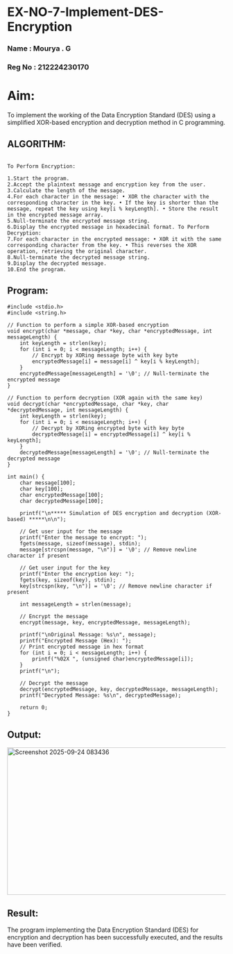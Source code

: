 # EX-NO-7-Implement-DES-Encryption
### Name : Mourya . G
### Reg No : 212224230170

# Aim:
To implement the working of the Data Encryption Standard (DES) using a simplified XOR-based encryption and decryption method in C programming.

## ALGORITHM:
~~~

To Perform Encryption:

1.Start the program.
2.Accept the plaintext message and encryption key from the user.
3.Calculate the length of the message.
4.For each character in the message: • XOR the character with the corresponding character in the key. • If the key is shorter than the message, repeat the key using key[i % keyLength]. • Store the result in the encrypted message array.
5.Null-terminate the encrypted message string.
6.Display the encrypted message in hexadecimal format. To Perform Decryption:
7.For each character in the encrypted message: • XOR it with the same corresponding character from the key. • This reverses the XOR operation, retrieving the original character.
8.Null-terminate the decrypted message string.
9.Display the decrypted message.
10.End the program.
~~~
## Program:
~~~
#include <stdio.h>
#include <string.h>

// Function to perform a simple XOR-based encryption
void encrypt(char *message, char *key, char *encryptedMessage, int messageLength) {
    int keyLength = strlen(key);
    for (int i = 0; i < messageLength; i++) {
        // Encrypt by XORing message byte with key byte
        encryptedMessage[i] = message[i] ^ key[i % keyLength];
    }
    encryptedMessage[messageLength] = '\0'; // Null-terminate the encrypted message
}

// Function to perform decryption (XOR again with the same key)
void decrypt(char *encryptedMessage, char *key, char *decryptedMessage, int messageLength) {
    int keyLength = strlen(key);
    for (int i = 0; i < messageLength; i++) {
        // Decrypt by XORing encrypted byte with key byte
        decryptedMessage[i] = encryptedMessage[i] ^ key[i % keyLength];
    }
    decryptedMessage[messageLength] = '\0'; // Null-terminate the decrypted message
}

int main() {
    char message[100];
    char key[100];
    char encryptedMessage[100];
    char decryptedMessage[100];

    printf("\n***** Simulation of DES encryption and decryption (XOR-based) *****\n\n");

    // Get user input for the message
    printf("Enter the message to encrypt: ");
    fgets(message, sizeof(message), stdin);
    message[strcspn(message, "\n")] = '\0'; // Remove newline character if present

    // Get user input for the key
    printf("Enter the encryption key: ");
    fgets(key, sizeof(key), stdin);
    key[strcspn(key, "\n")] = '\0'; // Remove newline character if present

    int messageLength = strlen(message);

    // Encrypt the message
    encrypt(message, key, encryptedMessage, messageLength);

    printf("\nOriginal Message: %s\n", message);
    printf("Encrypted Message (Hex): ");
    // Print encrypted message in hex format
    for (int i = 0; i < messageLength; i++) {
        printf("%02X ", (unsigned char)encryptedMessage[i]);
    }
    printf("\n");

    // Decrypt the message
    decrypt(encryptedMessage, key, decryptedMessage, messageLength);
    printf("Decrypted Message: %s\n", decryptedMessage);

    return 0;
}

~~~




## Output:
<img width="804" height="340" alt="Screenshot 2025-09-24 083436" src="https://github.com/user-attachments/assets/15b754ab-df5b-4e68-99b8-8f7f4e43507a" />



## Result:
  The program implementing the Data Encryption Standard (DES) for encryption and decryption has been successfully executed, and the results have been verified.

